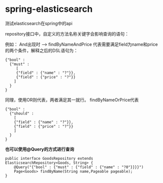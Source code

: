 # spring-elasticsearch
测试elasticsearch在spring中的api

repository接口中，自定义的方法名称关键字会影响查询的语句：
  
例如：  And出现时 -->  findByNameAndPrice   代表需要满足field为name和price的两个条件，解释之后的DSL语句为：

    {"bool" : 
      {"must" :
         [ 
         {"field" : {"name" : "?"}},
         {"field" : {"price" : "?"}} 
        ]
      }
    }

同理，使用OR则代表，两者满足其一就行。 findByNameOrPrice代表

    {"bool" : 
      {"should" : 
        [ 
        {"field" : {"name" : "?"}}, 
        {"field" : {"price" : "?"}} 
        ]
      }
    }



**也可以使用@Query的方式进行查询**

    public interface GoodsRepository extends ElasticsearchRepository<Goods, String> {
        @Query("{"bool" : {"must" : {"field" : {"name" : "?0"}}}}")
        Page<Goods> findByName(String name,Pageable pageable);
    }
